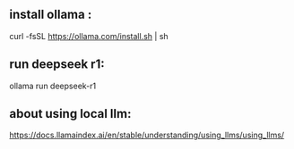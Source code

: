 ## install ollama : 
curl -fsSL https://ollama.com/install.sh | sh
## run deepseek r1: 
ollama run deepseek-r1
## about using local llm: 
https://docs.llamaindex.ai/en/stable/understanding/using_llms/using_llms/


